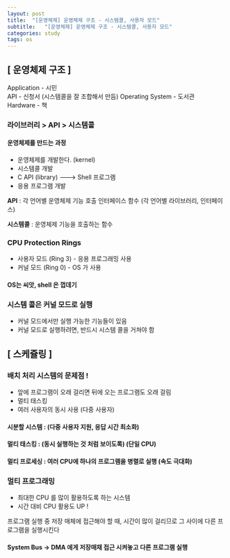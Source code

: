 ```yaml
---
layout: post
title:  "[운영체제] 운영체제 구조 - 시스템콜, 사용자 모드"
subtitle:   "[운영체제] 운영체제 구조 - 시스템콜, 사용자 모드"
categories: study
tags: os
---
```



## [ 운영체제 구조 ]

Application - 시민  
API - 신청서  (시스템콜을 잘 조합해서 만듬)
Operating System - 도서관  
Hardware - 책  


### 라이브러리 > API > 시스템콜


#### 운영체제를 만드는 과정  
- 운영체제를 개발한다. (kernel)  
- 시스템콜 개발  
- C API (library) ---> Shell 프로그램  
- 응용 프로그램 개발  

**API** : 각 언어별 운영체제 기능 호출 인터페이스 함수 (각 언어별 라이브러리, 인터페이스)  

**시스템콜** : 운영체제 기능을 호출하는 함수


### CPU Protection Rings  
- 사용자 모드  (Ring 3) - 응용 프로그래밍 사용
- 커널 모드  (Ring 0) - OS 가 사용

#### OS는 씨앗, shell 은 껍데기  

### 시스템 콜은 커널 모드로 실행  
- 커널 모드에서만 실행 가능한 기능들이 있음 
- 커널 모드로 실행하려면, 반드시 시스템 콜을 거쳐야 함


## [ 스케쥴링 ]

### 배치 처리 시스템의 문제점 !  
- 앞에 프로그램이 오래 걸리면 뒤에 오는 프로그램도 오래 걸림  
- 멀티 태스킹  
- 여러 사용자의 동시 사용 (다중 사용자)

#### 시분할 시스템 : (다중 사용자 지원, 응답 시간 최소화)  
#### 멀티 태스킹 : (동시 실행하는 것 처럼 보이도록) (단일 CPU)  
#### 멀티 프로세싱 : 여러 CPU에 하나의 프로그램을 병렬로 실행 (속도 극대화)  

### 멀티 프로그래밍 
 - 최대한 CPU 를 많이 활용하도록 하는 시스템
 - 시간 대비 CPU 활용도 UP !

프로그램 실행 중 저장 매체에 접근해야 할 때, 시간이 많이 걸리므로 그 사이에 다른 프로그램을 실행시킨다

#### System Bus -> DMA 에게 저장매채 접근 시켜놓고 다른 프로그램 실행


